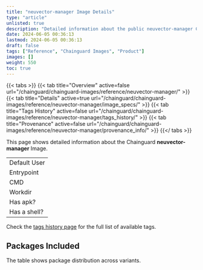 ```yaml
---
title: "neuvector-manager Image Details"
type: "article"
unlisted: true
description: "Detailed information about the public neuvector-manager Chainguard Image."
date: 2024-06-05 00:36:13
lastmod: 2024-06-05 00:36:13
draft: false
tags: ["Reference", "Chainguard Images", "Product"]
images: []
weight: 550
toc: true
---
```


{{< tabs >}}
{{< tab title="Overview" active=false url="/chainguard/chainguard-images/reference/neuvector-manager/" >}}
{{< tab title="Details" active=true url="/chainguard/chainguard-images/reference/neuvector-manager/image_specs/" >}}
{{< tab title="Tags History" active=false url="/chainguard/chainguard-images/reference/neuvector-manager/tags_history/" >}}
{{< tab title="Provenance" active=false url="/chainguard/chainguard-images/reference/neuvector-manager/provenance_info/" >}}
{{</ tabs >}}

This page shows detailed information about the Chainguard **neuvector-manager** Image.

|              |
|--------------|
| Default User |
| Entrypoint   |
| CMD          |
| Workdir      |
| Has apk?     |
| Has a shell? |

Check the [tags history page](/chainguard/chainguard-images/reference/neuvector-manager/tags_history/) for the full list of available tags.

## Packages Included
The table shows package distribution across variants.

|  |
|--|


